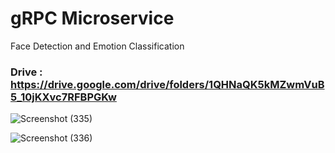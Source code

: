 # gRPC Microservice
Face Detection and Emotion Classification

### Drive : https://drive.google.com/drive/folders/1QHNaQK5kMZwmVuB5_10jKXvc7RFBPGKw

![Screenshot (335)](https://user-images.githubusercontent.com/100022706/223026355-ae0458d6-9035-4db6-a232-5351f1ac86f1.png)

![Screenshot (336)](https://user-images.githubusercontent.com/100022706/223026625-debfcc31-be6d-4e1b-a889-d095fa9e6549.png)
